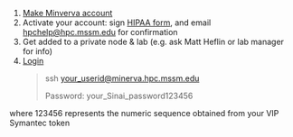 1. [Make Minverva account](https://acctreq.hpc.mssm.edu)
2. Activate your account: sign [HIPAA form](https://hipaaforms.hpc.mssm.edu), and email [hpchelp@hpc.mssm.edu](hpchelp@hpc.mssm.edu) for confirmation
3. Get added to a private node & lab (e.g. ask Matt Heflin or lab manager for info)
4. [Login](https://labs.icahn.mssm.edu/minervalab/minerva-quick-start/)
   > ssh your_userid@minerva.hpc.mssm.edu
   > 
   > Password: your_Sinai_password123456

where 123456 represents the numeric sequence obtained from your VIP Symantec token

